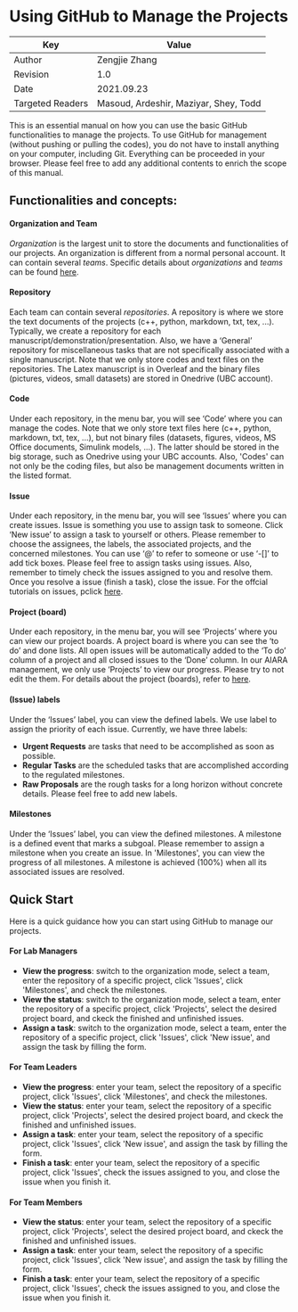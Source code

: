# Using GitHub to Manage the Projects
| Key | Value |  
| --- | --- |  
| Author |	Zengjie Zhang |  
| Revision |	1.0 |  
| Date |	2021.09.23 |  
| Targeted Readers |	Masoud, Ardeshir, Maziyar, Shey, Todd |  

This is an essential manual on how you can use the basic GitHub functionalities to manage the projects. To use GitHub for management (without pushing or pulling the codes), you do not have to install anything on your computer, including Git. Everything can be proceeded in your browser. Please feel free to add any additional contents to enrich the scope of this manual.

## Functionalities and concepts:  
#### Organization and Team
*Organization* is the largest unit to store the documents and functionalities of our projects. An organization is different from a normal personal account. It can contain several *teams*. Specific details about *organizations* and *teams* can be found [here](https://docs.github.com/en/organizations).
#### Repository
Each team can contain several *repositories*. A repository is where we store the text documents of the projects (c++, python, markdown, txt, tex, ...). Typically, we create a repository for each manuscript/demonstration/presentation. Also, we have a ‘General’ repository for miscellaneous tasks that are not specifically associated with a single manuscript. Note that we only store codes and text files on the repositories. The Latex manuscript is in Overleaf and the binary files (pictures, videos, small datasets) are stored in Onedrive (UBC account).  
#### Code
Under each repository, in the menu bar, you will see ‘Code’ where you can manage the codes. Note that we only store text files here (c++, python, markdown, txt, tex, ...), but not binary files (datasets, figures, videos, MS Office documents, Simulink models, ...). The latter should be stored in the big storage, such as Onedrive using your UBC accounts. Also, 'Codes' can not only be the coding files, but also be management documents written in the listed format.
#### Issue 
Under each repository, in the menu bar, you will see ‘Issues’ where you can create issues. Issue is something you use to assign task to someone. Click ‘New issue’ to assign a task to yourself or others. Please remember to choose the assignees, the labels, the associated projects, and the concerned milestones. You can use ‘@’ to refer to someone or use ‘-[]’ to add tick boxes. Please feel free to assign tasks using issues. Also, remember to timely check the issues assigned to you and resolve them. Once you resolve a issue (finish a task), close the issue. For the offcial tutorials on issues, pclick [here](https://docs.github.com/en/issues/tracking-your-work-with-issues).
#### Project (board)
Under each repository, in the menu bar, you will see ‘Projects’ where you can view our project boards. A project board is where you can see the ‘to do’ and done lists. All open issues will be automatically added to the ‘To do’ column of a project and all closed issues to the ‘Done’ column. In our AIARA management, we only use ‘Projects’ to view our progress. Please try to not edit the them. For details about the project (boards), refer to [here](https://docs.github.com/en/issues/organizing-your-work-with-project-boards/managing-project-boards/about-project-boards).  
#### (Issue) labels
Under the ‘Issues’ label, you can view the defined labels. We use label to assign the priority of each issue. Currently, we have three labels:  
- **Urgent Requests** are tasks that need to be accomplished as soon as possible.
- **Regular Tasks** are the scheduled tasks that are accomplished according to the regulated milestones.
- **Raw Proposals** are the rough tasks for a long horizon without concrete details.
Please feel free to add new labels.  
#### Milestones 
Under the ‘Issues’ label, you can view the defined milestones. A milestone is a defined event that marks a subgoal. Please remember to assign a milestone when you create an issue. In 'Milestones', you can view the progress of all milestones. A milestone is achieved (100%) when all its associated issues are resolved.

## Quick Start
Here is a quick guidance how you can start using GitHub to manage our projects.
#### For Lab Managers  
- **View the progress**: switch to the organization mode, select a team, enter the repository of a specific project, click 'Issues', click 'Milestones', and check the milestones.
- **View the status**: switch to the organization mode, select a team, enter the repository of a specific project, click 'Projects', select the desired project board, and ckeck the finished and unfinished issues.
- **Assign a task**: switch to the organization mode, select a team, enter the repository of a specific project, click 'Issues', click 'New issue', and assign the task by filling the form.  
#### For Team Leaders
- **View the progress**: enter your team, select the repository of a specific project, click 'Issues', click 'Milestones', and check the milestones.
- **View the status**: enter your team, select the repository of a specific project, click 'Projects', select the desired project board, and ckeck the finished and unfinished issues.
- **Assign a task**: enter your team, select the repository of a specific project, click 'Issues', click 'New issue', and assign the task by filling the form.  
- **Finish a task**: enter your team, select the repository of a specific project, click 'Issues', check the issues assigned to you, and close the issue when you finish it.
#### For Team Members
- **View the status**: enter your team, select the repository of a specific project, click 'Projects', select the desired project board, and ckeck the finished and unfinished issues.
- **Assign a task**: enter your team, select the repository of a specific project, click 'Issues', click 'New issue', and assign the task by filling the form.  
- **Finish a task**: enter your team, select the repository of a specific project, click 'Issues', check the issues assigned to you, and close the issue when you finish it.

